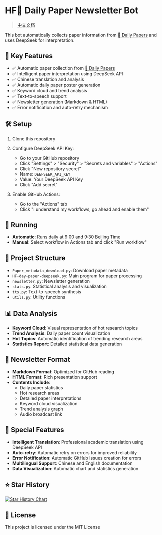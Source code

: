 # HF🤗 Daily Paper Newsletter Bot
> [中文文档](README_CN.md)

This bot automatically collects paper information from [🤗 Daily Papers](https://huggingface.co/papers) and uses DeepSeek for interpretation.

## 🚀 Key Features

- ✅ Automatic paper collection from [🤗 Daily Papers](https://huggingface.co/papers)
- ✅ Intelligent paper interpretation using DeepSeek API
- ✅ Chinese translation and analysis
- ✅ Automatic daily paper poster generation
- ✅ Keyword cloud and trend analysis
- ✅ Text-to-speech support
- ✅ Newsletter generation (Markdown & HTML)
- ✅ Error notification and auto-retry mechanism

## 🛠️ Setup

1. Clone this repository

2. Configure DeepSeek API Key:
   - Go to your GitHub repository
   - Click "Settings" > "Security" > "Secrets and variables" > "Actions"
   - Click "New repository secret"
   - Name: `DEEPSEEK_API_KEY`
   - Value: Your DeepSeek API Key
   - Click "Add secret"

3. Enable GitHub Actions:
   - Go to the "Actions" tab
   - Click "I understand my workflows, go ahead and enable them"

## 🔄 Running

- **Automatic**: Runs daily at 9:00 and 9:30 Beijing Time
- **Manual**: Select workflow in Actions tab and click "Run workflow"

## 📁 Project Structure

- `Paper_metadata_download.py`: Download paper metadata
- `HF-day-paper-deepseek.py`: Main program for paper processing
- `newsletter.py`: Newsletter generation
- `stats.py`: Statistical analysis and visualization
- `tts.py`: Text-to-speech synthesis
- `utils.py`: Utility functions

## 📊 Data Analysis

- **Keyword Cloud**: Visual representation of hot research topics
- **Trend Analysis**: Daily paper count visualization
- **Hot Topics**: Automatic identification of trending research areas
- **Statistics Report**: Detailed statistical data generation

## 📝 Newsletter Format

- **Markdown Format**: Optimized for GitHub reading
- **HTML Format**: Rich presentation support
- **Contents Include**:
  - Daily paper statistics
  - Hot research areas
  - Detailed paper interpretations
  - Keyword cloud visualization
  - Trend analysis graph
  - Audio broadcast link

## 🎯 Special Features

- **Intelligent Translation**: Professional academic translation using DeepSeek API
- **Auto-retry**: Automatic retry on errors for improved reliability
- **Error Notification**: Automatic GitHub Issues creation for errors
- **Multilingual Support**: Chinese and English documentation
- **Data Visualization**: Automatic chart and statistics generation

## ⭐ Star History

[![Star History Chart](https://api.star-history.com/svg?repos=2404589803/hf-daily-paper-newsletter-chinese&type=Date)](https://star-history.com/#2404589803/hf-daily-paper-newsletter-chinese&Date)

## 📄 License

This project is licensed under the MIT License